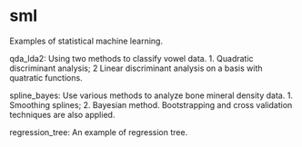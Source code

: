 # sml
Examples of statistical machine learning.

qda_lda2:  Using two methods to classify vowel data. 1. Quadratic discriminant analysis; 2 Linear discriminant analysis on a basis with quatratic functions. 

spline_bayes: Use various methods to analyze bone mineral density data. 1. Smoothing splines; 2. Bayesian method. Bootstrapping and cross validation techniques are also applied. 

regression_tree: An example of regression tree.
